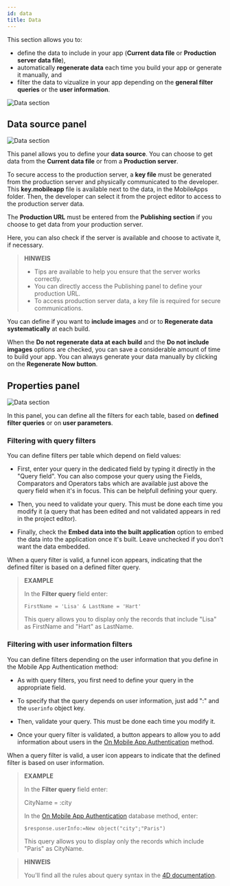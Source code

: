 ```yaml
---
id: data
title: Data
---
```


This section allows you to:

* define the data to include in your app (**Current data file** or **Production server data file**),
* automatically **regenerate data** each time you build your app or generate it manually, and
* filter the data to vizualize in your app depending on the **general filter queries** or the **user information**.

![Data section](assets/en/project-editor/Data-tab-4D-for-iOS.png)

## Data source panel

![Data section](assets/en/project-editor/Data-source-panel-4D-for-iOS.png)

This panel allows you to define your **data source**. You can choose to get data from the **Current data file** or from a **Production server**.

To secure access to the production server, a **key file** must be generated from the production server and physically communicated to the developer. This **key.mobileapp** file is available next to the data, in the MobileApps folder. Then, the developer can select it from the project editor to access to the production server data.

The **Production URL** must be entered from the **Publishing section** if you choose to get data from your production server.

Here, you can also check if the server is available and choose to activate it, if necessary.

> **HINWEIS**
> 
> * Tips are available to help you ensure that the server works correctly.
> * You can directly access the Publishing panel to define your production URL.
> * To access production server data, a key file is required for secure communications.

You can define if you want to **include images** and or to **Regenerate data systematically** at each build.

When the **Do not regenerate data at each build** and the **Do not include imgages** options are checked, you can save a considerable amount of time to build your app. You can always generate your data manually by clicking on the **Regenerate Now button**.


## Properties panel

![Data section](assets/en/project-editor/Properties-Panel-4D-for-iOS.png)

In this panel, you can define all the filters for each table, based on **defined filter queries** or on **user parameters**.

### Filtering with query filters

You can define filters per table which depend on field values:

* First, enter your query in the dedicated field by typing it directly in the "Query field". You can also compose your query using the Fields, Comparators and Operators tabs which are available just above the query field when it's in focus. This can be helpfull defining your query.

* Then, you need to validate your query. This must be done each time you modify it (a query that has been edited and not validated appears in red in the project editor).

* Finally, check the **Embed data into the built application** option to embed the data into the application once it's built. Leave unchecked if you don't want the data embedded.

When a query filter is valid, a funnel icon appears, indicating that the defined filter is based on a defined filter query.

> **EXAMPLE** 
> 
> In the **Filter query** field enter:
> 
> `FirstName = 'Lisa' & LastName = 'Hart'`
> 
> This query allows you to display only the records that include "Lisa" as FirstName and "Hart" as LastName.


### Filtering with user information filters

You can define filters depending on the user information that you define in the Mobile App Authentication method:

* As with query filters, you first need to define your query in the appropriate field.

* To specify that the query depends on user information, just add ":" and the `userinfo` object key.

* Then, validate your query. This must be done each time you modify it.

* Once your query filter is validated, a button appears to allow you to add information about users in the [On Mobile App Authentication](http://doc.4d.com/4Dv17R3/4D/17-R3/On-Mobile-App-Authentication-database-method.301-3906587.en.html) method.

When a query filter is valid, a user icon appears to indicate that the defined filter is based on user information.

> **EXAMPLE**
> 
> In the **Filter query** field enter:
> 
> CityName = :city
> 
> In the [On Mobile App Authentication](http://doc.4d.com/4Dv17R3/4D/17-R3/On-Mobile-App-Authentication-database-method.301-3906587.en.html) database method, enter:
> 
> `$response.userInfo:=New object("city";"Paris")`
> 
> This query allows you to display only the records which include "Paris" as CityName.


> **HINWEIS**
> 
> You'll find all the rules about query syntax in the [4D documentation](http://livedoc.4d.com/4D-Language-Reference-17-R3/ORDA-DataClass/dataClassquery.301-3907505.en.html).


